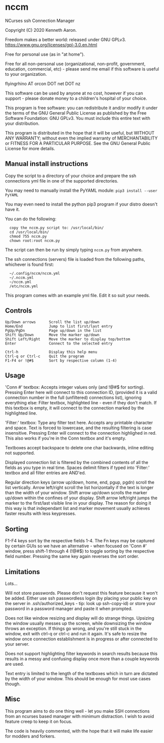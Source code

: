 # nccm
NCurses ssh Connection Manager


Copyright (C) 2020 Kenneth Aaron.

Freedom makes a better world: released under GNU GPLv3.
https://www.gnu.org/licenses/gpl-3.0.en.html

Free for personal use (as in "at home").

Free for all non-personal use (organizational,
non-profit, government, education, commercial, etc) -
please send me email if this software is useful to your
organization.

flyingrhino AT orcon DOT net DOT nz

This software can be used by anyone at no cost, however
if you can support - please donate money to a
children's hospital of your choice.

This program is free software: you can redistribute it
and/or modify it under the terms of the GNU General Public
License as published by the Free Software Foundation:
GNU GPLv3. You must include this entire text with your
distribution.

This program is distributed in the hope that it will be
useful, but WITHOUT ANY WARRANTY; without even the implied
warranty of MERCHANTABILITY or FITNESS FOR A PARTICULAR
PURPOSE.
See the GNU General Public License for more details.


Manual install instructions
---------------------------

Copy the script to a directory of your choice and prepare
the ssh connections yml file in one of the supported
directories.

You may need to manually install the PyYAML module:
  `pip3 install --user PyYAML`

You may even need to install the python pip3 program if
your distro doesn't have it.

You can do the following:
```
  copy the nccm.py script to: /usr/local/bin/
  cd /usr/local/bin/
  chmod 755 nccm.py
  chown root:root nccm.py
```

The script can then be run by simply typing `nccm.py`
from anywhere.

The ssh connections (servers) file is loaded from the
following paths, whichever is found first:
```
  ~/.config/nccm/nccm.yml
  ~/.nccm.yml
  ~/nccm.yml
  /etc/nccm.yml
```

This program comes with an example yml file. Edit it
so suit your needs.


Controls
--------

```
Up/Down arrows      Scroll the list up/down
Home/End            Jump to list first/last entry
PgUp/PgDn           Page up/down in the list
Shift Up/Down       Move the marker up/down
Shift Left/Right    Move the marker to display top/bottom
Enter               Connect to the selected entry

Ctrl-h              Display this help menu
Ctrl-q or Ctrl-c    Quit the program
F1-F4 or !@#$       Sort by respective column (1-4)
```

Usage
-----

'Conn #' textbox:
Accepts integer values only (and !@#$ for sorting).
Pressing Enter here will connect to this connection ID,
(provided it is a valid connection number in the full
(unfiltered) connections list), ignoring everything else:
Filter textbox, highlighted line - even if they don't
match. If this textbox is empty, it will connect to the
connection marked by the highlighted line.

'Filter:' textbox:
Type any filter text here.
Accepts any printable character and space.
Text is forced to lowercase, and the resulting filtering
is case insensitive.
Pressing Enter will connect to the connection highlighed
in red. This also works if you're in the Conn textbox
and it's empty.

Textboxes accept backspace to delete one char backwards,
inline editing not supported.

Displayed connection list is filtered by the combined
contents of all the fields as you type in real time.
Spaces delimit filters if typed into 'Filter:' textbox
and all filter entries are AND'ed.

Regular direction keys (arrow up/down, home, end, pgup,
pgdn) scroll the list vertically.
Arrow left/right scroll the list horizontally if the text
is longer than the width of your window.
Shift arrow up/down scrolls the marker up/down within the
confines of your display. Shift arrow left/right jumps
the marker to the first/last visible line in your display.
The reason for doing it this way is that independant
list and marker movement usually achieves faster results
with less keypresses.


Sorting
-------

F1-F4 keys sort by the respective fields 1-4.
The Fn keys may be captured by certain GUIs so we have
an alternative - when focused on 'Conn #' window, press
shift-1 through 4 (!@#$) to toggle sorting by the
respective field number.
Pressing the same key again reverses the sort order.


Limitations
-----------

Lots...

Will not store passwords. Please don't request this
feature because it won't be added.
Either use ssh passwordless login (by placing your
public key on the server in .ssh/authorized_keys - tip:
look up ssh-copy-id) or store your password in a
password manager and paste it when prompted.

Does not like window resizing and display will do
strange things. Upsizing the window usually messes
up the screen, while downsizing the window throws
an exception.
If things go wrong, and you're still stuck in the window,
exit with ctrl-q or ctrl-c and run it again.
It's safe to resize the window once connection
establishment is in progress or after connected to
your server.

Does not support highlighting filter keywords in search
results because this results in a messy and confusing
display once more than a couple keywords are used.

Text entry is limited to the length of the textboxes
which in turn are dictated by the width of your window.
This should be enough for most use cases though.


Misc
----

This program aims to do one thing well - let you make SSH
connections from an ncurses based manager with minimum
distraction. I wish to avoid feature creep to keep it
on focus.

The code is heavily commented, with the hope that it will
make life easier for modders and forkers.
